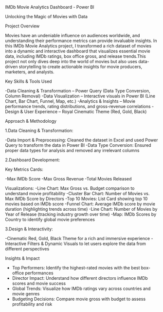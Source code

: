 IMDb Movie Analytics Dashboard - Power BI

Unlocking the Magic of Movies with Data

Project Overview

Movies have an undeniable influence on audiences worldwide, and understanding their performance metrics can provide invaluable insights. In this IMDb Movie Analytics project, I transformed a rich dataset of movies into a dynamic and interactive dashboard that visualizes essential movie data, including IMDb ratings, box office gross, and release trends.This project not only dives deep into the world of movies but also uses data-driven storytelling to create actionable insights for movie producers, marketers, and analysts.

Key Skills & Tools Used

-Data Cleaning & Transformation – Power Query (Data Type Conversion, Column Removal)
-Data Visualization – Interactive visuals in Power BI (Line Chart, Bar Chart, Funnel, Map, etc.)
-Analytics & Insights – Movie performance trends, rating distributions, and gross-revenue correlations
-Design & User Experience – Royal Cinematic Theme (Red, Gold, Black)

Approach & Methodology

1.Data Cleaning & Transformation:

-Data Import & Preprocessing: Cleaned the dataset in Excel and used Power Query to transform the data in Power BI
-Data Type Conversion: Ensured proper data types for analysis and removed any irrelevant columns

2.Dashboard Development:

Key Metrics Cards:

-Max IMDb Score
-Max Gross Revenue
-Total Movies Released

Visualizations:
-Line Chart: Max Gross vs. Budget comparison to understand movie profitability
-Cluster Bar Chart: Number of Movies vs. Max IMDb Score by Directors
-Top 10 Movies: List Card showing top 10 movies based on IMDb score
-Funnel Chart: Average IMDb score by movie duration (highlighting trends across time)
-Line Chart: Number of Movies by Year of Release (tracking industry growth over time)
-Map: IMDb Scores by Country to identify global movie preferences

3.Design & Interactivity:

-Cinematic Red, Gold, Black Theme for a rich and immersive experience
-Interactive Filters & Dynamic Visuals to let users explore the data from different perspectives

Insights & Impact

- Top Performers: Identify the highest-rated movies with the best box-office performances
- Director Impact: Understand how different directors influence IMDb scores and movie success
- Global Trends: Visualize how IMDb ratings vary across countries and movie genres
- Budgeting Decisions: Compare movie gross with budget to assess profitability and risk
